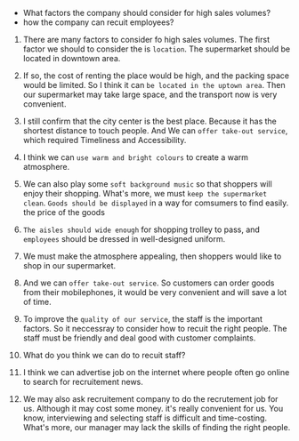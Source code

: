 - What factors the company should consider for high sales volumes?
- how the company can recuit employees?

1. There are many factors to consider fo high sales volumes. The first factor we should to consider the is `location`. The supermarket should be located in downtown area.

2. If so, the cost of renting the place would be high, and the packing space would be limited. So I think it can `be located in the uptown area`. Then our supermarket may take large space, and the transport now is very convenient.

1. I still confirm that the city center is the best place. Because it has the shortest distance to touch people. And We can `offer take-out service`, which required Timeliness and Accessibility.

3. I think we can `use warm and bright colours` to create a warm atmosphere.

4. We can also play some `soft background music` so that shoppers will enjoy their shopping. What's more, we must `keep the supermarket clean`. `Goods should be displayed` in a way for comsumers to find easily. the price of the goods 

5. `The aisles should wide enough` for shopping trolley to pass, and `employees` should be dressed in well-designed uniform. 

6. We must make the atmosphere appealing, then shoppers would like to shop in our supermarket.

7. And we can `offer take-out service`. So customers can order goods from their mobilephones, it would be very convenient and will save a lot of time. 

7. To improve the `quality of our service`, the staff is the important factors. So it neccessray to consider how to recuit the right people. The staff must be friendly and deal good with customer complaints.

8. What do you think we can do to recuit staff?

9. I think we can advertise job on the internet where people often go online to search for recruitement news.

10. We may also ask recruitement company to do the recrutement job for us. Although it may cost some money. it's really convenient for us. You know, interviewing and selecting staff is difficult and time-costing. What's more, our manager may lack the skills of finding the right people.